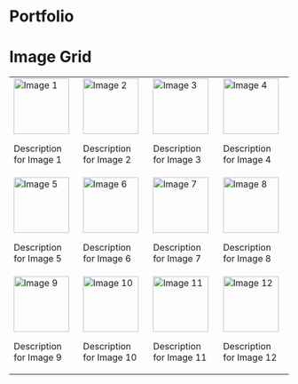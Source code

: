 # Portfolio

# Image Grid

<table>
  <tr>
    <td>
      <img src="image1.jpg" alt="Image 1" style="width:100px;">
      <p>Description for Image 1</p>
    </td>
    <td>
      <img src="image2.jpg" alt="Image 2" style="width:100px;">
      <p>Description for Image 2</p>
    </td>
    <td>
      <img src="image3.jpg" alt="Image 3" style="width:100px;">
      <p>Description for Image 3</p>
    </td>
    <td>
      <img src="image4.jpg" alt="Image 4" style="width:100px;">
      <p>Description for Image 4</p>
    </td>
  </tr>
  <tr>
    <td>
      <img src="image5.jpg" alt="Image 5" style="width:100px;">
      <p>Description for Image 5</p>
    </td>
    <td>
      <img src="image6.jpg" alt="Image 6" style="width:100px;">
      <p>Description for Image 6</p>
    </td>
    <td>
      <img src="image7.jpg" alt="Image 7" style="width:100px;">
      <p>Description for Image 7</p>
    </td>
    <td>
      <img src="image8.jpg" alt="Image 8" style="width:100px;">
      <p>Description for Image 8</p>
    </td>
  </tr>
  <tr>
    <td>
      <img src="image9.jpg" alt="Image 9" style="width:100px;">
      <p>Description for Image 9</p>
    </td>
    <td>
      <img src="image10.jpg" alt="Image 10" style="width:100px;">
      <p>Description for Image 10</p>
    </td>
    <td>
      <img src="image11.jpg" alt="Image 11" style="width:100px;">
      <p>Description for Image 11</p>
    </td>
    <td>
      <img src="image12.jpg" alt="Image 12" style="width:100px;">
      <p>Description for Image 12</p>
    </td>
  </tr>
</table>
